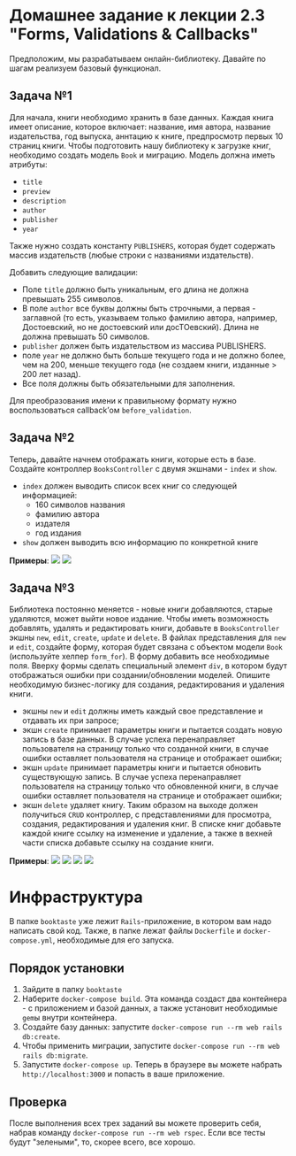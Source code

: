 Домашнее задание к лекции 2.3 "Forms, Validations & Callbacks"
===

Предположим, мы разрабатываем онлайн-библиотеку. Давайте по шагам реализуем базовый функционал.

## Задача №1
Для начала, книги необходимо хранить в базе данных. Каждая книга имеет описание, которое включает: название, имя автора, название издательства, год выпуска, аннтацию к книге, предпросмотр первых 10 страниц книги. Чтобы подготовить нашу библиотеку к загрузке книг, необходимо создать модель `Book` и миграцию. Модель должна иметь атрибуты:
- `title`
- `preview`
- `description`
- `author`
- `publisher`
- `year`

Также нужно создать константу `PUBLISHERS`, которая будет содержать массив издательств (любые строки с названиями издательств).

Добавить следующие валидации:
- Поле `title` должно быть уникальным, его длина не должна превышать 255 символов.
- В поле `author` все буквы должны быть строчными, а первая - заглавной (то есть, указываем только фамилию автора, например, Достоевский, но не достоевский или досТОевский). Длина не должна превышать 50 символов.
- `publisher` должен быть издательством из массива PUBLISHERS.
- поле `year` не должно быть больше текущего года и не должно более, чем на 200, меньше текущего года (не создаем книги, изданные > 200 лет назад).
- Все поля должны быть обязательными для заполнения.

Для преобразования имени к правильному формату нужно воспользоваться callback’ом `before_validation`.

## Задача №2
Теперь, давайте начнем отображать книги, которые есть в базе.
Создайте контроллер `BooksController` с двумя экшнами - `index` и `show`.
- `index` должен выводить список всех книг со следующей информацией:
  - 160 символов названия
  - фамилию автора
  - издателя
  - год издания
- `show` должен выводить всю информацию по конкретной книге

**Примеры**:
![](index_example.png)
![](show_example.png)

## Задача №3
Библиотека постоянно меняется - новые книги добавляются, старые удаляются, может выйти новое издание. Чтобы иметь возможность добавлять, удалять и редактировать книги, добавьте в `BooksController` экшны `new`, `edit`, `create`, `update` и `delete`.
В файлах представления для `new` и `edit`, создайте форму, которая будет связана с объектом модели `Book` (используйте хелпер `form_for`). В форму добавить все необходимые поля. Вверху формы сделать специальный элемент `div`, в котором будут отображаться ошибки при создании/обновлении моделей.
Опишите необходимую бизнес-логику для создания, редактирования и удаления книги.
- экшны `new` и `edit` должны иметь каждый свое представление и отдавать их при запросе;
- экшн `create` принимает параметры книги и пытается создать новую запись в базе данных. В случае успеха перенаправляет пользователя на страницу только что созданной книги, в случае ошибки оставляет пользователя на странице и отображает ошибки;
- экшн `update` принимает параметры книги и пытается обновить существующую запись. В случае успеха перенаправляет пользователя на страницу только что обновленной книги, в случае ошибки оставляет пользователя на странице и отображает ошибки;
- экшн `delete` удаляет книгу.
Таким образом на выходе должен получиться `CRUD` контроллер, с представлениями для просмотра, создания, редактирования и удаления книг.
В списке книг добавьте каждой книге ссылку на изменение и удаление, а также в вехней части списка добавьте ссылку на создание книги.

**Примеры**:
![](index_example_2.png)
![](new_example.png)
![](new_with_errors_example.png)
![](edit_example.png)

# Инфраструктура

В папке `booktaste` уже лежит `Rails`-приложение, в котором вам надо написать свой код. Также, в папке лежат файлы `Dockerfile` и `docker-compose.yml`, необходимые для его запуска.

## Порядок установки

1. Зайдите в папку `booktaste`
2. Наберите `docker-compose build`. Эта команда создаст два контейнера - с приложением и базой данных, а также установит необходимые `gem`ы внутри контейнера.
2. Создайте базу данных: запустите `docker-compose run --rm web rails db:create`.
2. Чтобы применить миграции, запустите `docker-compose run --rm web rails db:migrate`.
3. Запустите `docker-compose up`. Теперь в браузере вы можете набрать `http://localhost:3000` и попасть в ваше приложение.

## Проверка

После выполнения всех трех заданий вы можете проверить себя, набрав команду `docker-compose run --rm web rspec`. Если все тесты будут "зелеными", то, скорее всего, все хорошо.

